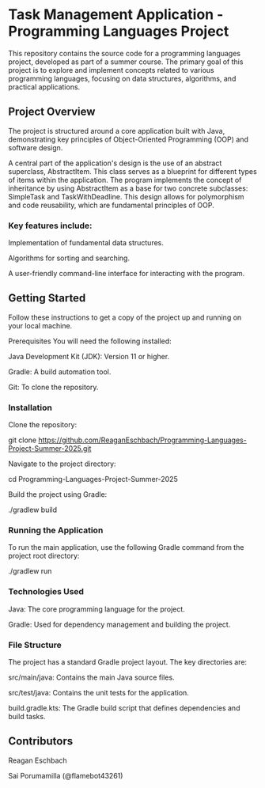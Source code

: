 # Task Management Application - Programming Languages Project
This repository contains the source code for a programming languages project, developed as part of a summer course. The primary goal of this project is to explore and implement concepts related to various programming languages, focusing on data structures, algorithms, and practical applications.

## Project Overview
The project is structured around a core application built with Java, demonstrating key principles of Object-Oriented Programming (OOP) and software design.

A central part of the application's design is the use of an abstract superclass, AbstractItem. This class serves as a blueprint for different types of items within the application. The program implements the concept of inheritance by using AbstractItem as a base for two concrete subclasses: SimpleTask and TaskWithDeadline. This design allows for polymorphism and code reusability, which are fundamental principles of OOP.

### Key features include:

Implementation of fundamental data structures.

Algorithms for sorting and searching.

A user-friendly command-line interface for interacting with the program.

## Getting Started
Follow these instructions to get a copy of the project up and running on your local machine.

Prerequisites
You will need the following installed:

Java Development Kit (JDK): Version 11 or higher.

Gradle: A build automation tool.

Git: To clone the repository.

### Installation
Clone the repository:

git clone https://github.com/ReaganEschbach/Programming-Languages-Project-Summer-2025.git



Navigate to the project directory:

cd Programming-Languages-Project-Summer-2025



Build the project using Gradle:

./gradlew build



### Running the Application
To run the main application, use the following Gradle command from the project root directory:

./gradlew run



### Technologies Used
Java: The core programming language for the project.

Gradle: Used for dependency management and building the project.

### File Structure
The project has a standard Gradle project layout. The key directories are:

src/main/java: Contains the main Java source files.

src/test/java: Contains the unit tests for the application.

build.gradle.kts: The Gradle build script that defines dependencies and build tasks.

## Contributors
Reagan Eschbach

Sai Porumamilla (@flamebot43261)
